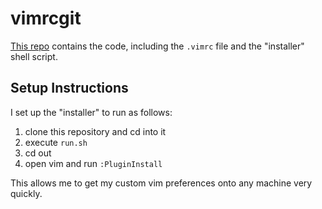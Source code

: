 # vimrcgit

[This repo](https://github.com/nullromo/vimrcgit) contains the code, including the `.vimrc` file and the "installer" shell script.

## Setup Instructions

I set up the "installer" to run as follows:

1. clone this repository and cd into it
1. execute `run.sh`
1. cd out
1. open vim and run `:PluginInstall`

This allows me to get my custom vim preferences onto any machine very quickly.
